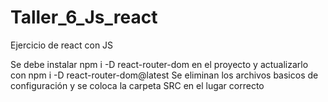 # Taller_6_Js_react
Ejercicio de react con JS

Se debe instalar npm i -D react-router-dom en el proyecto y actualizarlo con npm i -D react-router-dom@latest
Se eliminan los archivos basicos de configuración y se coloca la carpeta SRC en el lugar correcto

